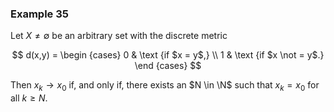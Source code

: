 ### Example 35

Let $X \not = \emptyset$ be an arbitrary set with the discrete metric

$$ d(x,y) = \begin {cases} 0 & \text {if $x = y$,} \\ 1 & \text {if $x \not = y$.} \end {cases} $$

Then $x_k \to x_0$ if, and only if, there exists an $N \in \N$ such that $x_k = x_0$ for all $k \ge N$.
